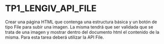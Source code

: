 # TP1_LENGIV_API_FILE

Crear una página HTML que contenga una estructura básica y un botón de
tipo File para subir una imagen. La misma tendrá que ser validada que se
trata de una imagen y mostrar dentro del documento html el contenido
de la misma. Para esta tarea deberá utilizar la API File.

